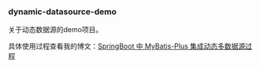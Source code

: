 ### dynamic-datasource-demo

关于动态数据源的demo项目。

具体使用过程查看我的博文：[SpringBoot 中 MyBatis-Plus 集成动态多数据源过程](http://t.csdn.cn/NGkld)